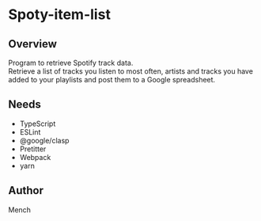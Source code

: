 # Spoty-item-list

## Overview

Program to retrieve Spotify track data.  
Retrieve a list of tracks you listen to most often, artists and tracks you have added to your playlists and post them to a Google spreadsheet.

## Needs

- TypeScript
- ESLint
- @google/clasp
- Pretitter
- Webpack
- yarn

## Author

Mench
